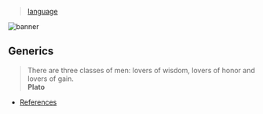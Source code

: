 > [language](../)

![banner](/go/photos/banner.png)

## Generics

> There are three classes of men: lovers of wisdom, lovers of honor and lovers of gain.  
> **Plato**

* [References](references)
